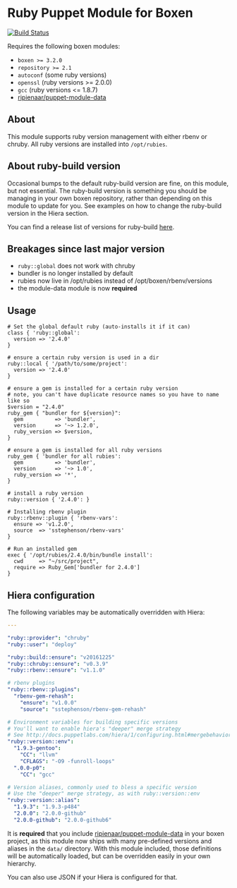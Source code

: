 # Ruby Puppet Module for Boxen

[![Build Status](https://travis-ci.org/boxen/puppet-ruby.png?branch=master)](https://travis-ci.org/boxen/puppet-ruby)

Requires the following boxen modules:

* `boxen >= 3.2.0`
* `repository >= 2.1`
* `autoconf` (some ruby versions)
* `openssl` (ruby versions >= 2.0.0)
* `gcc` (ruby versions <= 1.8.7)
* [ripienaar/puppet-module-data](https://github.com/ripienaar/puppet-module-data)

## About

This module supports ruby version management with either rbenv or chruby.
All ruby versions are installed into `/opt/rubies`.

## About ruby-build version

Occasional bumps to the default ruby-build version are fine, on this module, but not essential.
The ruby-build version is something you should be managing in your own boxen repository,
rather than depending on this module to update for you. See examples on how to change the ruby-build
version in the Hiera section.

You can find a release list of versions for ruby-build [here](https://github.com/sstephenson/ruby-build/releases).

## Breakages since last major version

* `ruby::global` does not work with chruby
* bundler is no longer installed by default
* rubies now live in /opt/rubies instead of /opt/boxen/rbenv/versions
* the module-data module is now **required**

## Usage

```puppet
# Set the global default ruby (auto-installs it if it can)
class { 'ruby::global':
  version => '2.4.0'
}

# ensure a certain ruby version is used in a dir
ruby::local { '/path/to/some/project':
  version => '2.4.0'
}

# ensure a gem is installed for a certain ruby version
# note, you can't have duplicate resource names so you have to name like so
$version = "2.4.0"
ruby_gem { "bundler for ${version}":
  gem          => 'bundler',
  version      => '~> 1.2.0',
  ruby_version => $version,
}

# ensure a gem is installed for all ruby versions
ruby_gem { 'bundler for all rubies':
  gem          => 'bundler',
  version      => '~> 1.0',
  ruby_version => '*',
}

# install a ruby version
ruby::version { '2.4.0': }

# Installing rbenv plugin
ruby::rbenv::plugin { 'rbenv-vars':
  ensure => 'v1.2.0',
  source  => 'sstephenson/rbenv-vars'
}

# Run an installed gem
exec { '/opt/rubies/2.4.0/bin/bundle install':
  cwd     => "~/src/project",
  require => Ruby_Gem['bundler for 2.4.0']
}
```

## Hiera configuration

The following variables may be automatically overridden with Hiera:

``` yaml
---

"ruby::provider": "chruby"
"ruby::user": "deploy"

"ruby::build::ensure": "v20161225"
"ruby::chruby::ensure": "v0.3.9"
"ruby::rbenv::ensure": "v1.1.0"

# rbenv plugins
"ruby::rbenv::plugins":
  "rbenv-gem-rehash":
    "ensure": "v1.0.0"
    "source": "sstephenson/rbenv-gem-rehash"

# Environment variables for building specific versions
# You'll want to enable hiera's "deeper" merge strategy
# See http://docs.puppetlabs.com/hiera/1/configuring.html#mergebehavior
"ruby::version::env":
  "1.9.3-gentoo":
    "CC": "llvm"
    "CFLAGS": "-O9 -funroll-loops"
  ".0.0-p0":
    "CC": "gcc"

# Version aliases, commonly used to bless a specific version
# Use the "deeper" merge strategy, as with ruby::version::env
"ruby::version::alias":
  "1.9.3": "1.9.3-p484"
  "2.0.0": "2.0.0-github"
  "2.0.0-github": "2.0.0-github6"
```

It is **required** that you include
[ripienaar/puppet-module-data](https://github.com/ripienaar/puppet-module-data)
in your boxen project, as this module now ships with many pre-defined versions
and aliases in the `data/` directory. With this module included, those
definitions will be automatically loaded, but can be overridden easily in your
own hierarchy.

You can also use JSON if your Hiera is configured for that.
